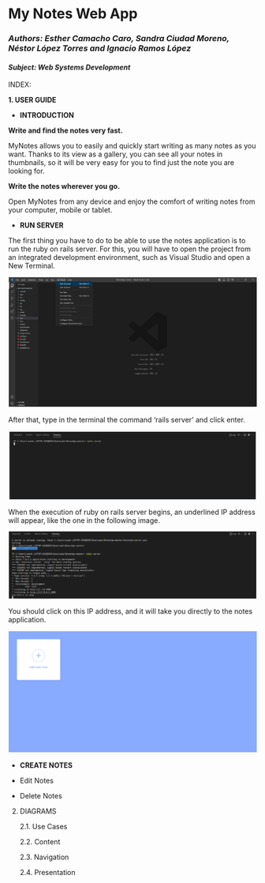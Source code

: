 # My Notes Web App

### ***Authors: Esther Camacho Caro, Sandra Ciudad Moreno, 	Néstor López Torres and Ignacio Ramos López***

#### *Subject: Web Systems Development* 
 
 
INDEX:

**1. USER GUIDE**

- **INTRODUCTION**
      
**Write and find the notes very fast.**

MyNotes allows you to easily and quickly start writing as many notes as you want.
Thanks to its view as a gallery, you can see all your notes in thumbnails, so it will be very easy for you to find just the note you are looking for.


**Write the notes wherever you go.**

Open MyNotes from any device and enjoy the comfort of writing notes from your computer, mobile or tablet.


- **RUN SERVER**

The first thing you have to do to be able to use the notes application is to run the ruby on rails server. For this, you will have to open the project from an integrated development environment, such as Visual Studio and open a New Terminal.

![running server](https://github.com/DSW-Lab/NotesApp/blob/Rama-Sandra/images/runServer.png)

After that, type in the terminal the command ‘rails server’ and click enter.

![rails server](https://github.com/DSW-Lab/NotesApp/blob/Rama-Sandra/images/railsServer.png)

When the execution of ruby on rails server begins, an underlined IP address will appear, like the one in the following image.

![IP address](https://github.com/DSW-Lab/NotesApp/blob/Rama-Sandra/images/IPaddress.png)

You should click on this IP address, and it will take you directly to the notes application.

![](https://github.com/DSW-Lab/NotesApp/blob/Rama-Sandra/images/notesApp.png)

- **CREATE NOTES**


- Edit Notes


- Delete Notes

2. DIAGRAMS

      2.1. Use Cases

      2.2. Content

      2.3. Navigation

      2.4. Presentation

